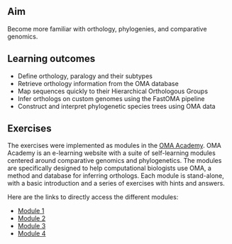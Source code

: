 ## Aim

Become more familiar with orthology, phylogenies, and comparative genomics.

## Learning outcomes

* Define orthology, paralogy and their subtypes
* Retrieve orthology information from the OMA database
* Map sequences quickly to their Hierarchical Orthologous Groups
* Infer orthologs on custom genomes using the FastOMA pipeline
* Construct and interpret phylogenetic species trees using OMA data

## Exercises

The exercises were implemented as modules in the [OMA Academy](https://oma-stage.vital-it.ch/oma/academy/). OMA Academy is an e-learning website with a suite of self-learning modules centered around comparative genomics and phylogenetics. The modules are specifically designed to help computational biologists use OMA, a method and database for inferring orthologs. Each module is stand-alone, with a basic introduction and a series of exercises with hints and answers.

Here are the links to directly access the different modules:

* [Module 1](https://omabrowser.org/oma/academy/module/OMA_browser_2023)
* [Module 2](https://omabrowser.org/oma/academy/module/OMAmer_2023)
* [Module 3](https://omabrowser.org/oma/academy/module/fastOMA_2023)
* [Module 4](https://omabrowser.org/oma/academy/module/species_tree_2023)
